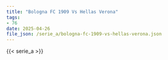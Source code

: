 ```yaml
---
title: "Bologna FC 1909 Vs Hellas Verona"
tags:
- 76
date: 2025-04-26
file_json: /serie_a/bologna-fc-1909-vs-hellas-verona.json
---
```


{{< serie_a >}}
